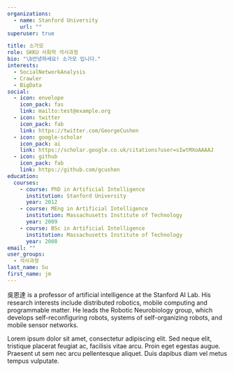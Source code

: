 ```yaml
---
organizations:
  - name: Stanford University
    url: ""
superuser: true

title: 소가모
role: SKKU 사회학 석사과정
bio: "\b안녕하세요! 소가모 입니다."
interests:
  - SocialNetworkAnalysis
  - Crawler
  - BigData
social:
  - icon: envelope
    icon_pack: fas
    link: mailto:test@example.org
  - icon: twitter
    icon_pack: fab
    link: https://twitter.com/GeorgeCushen
  - icon: google-scholar
    icon_pack: ai
    link: https://scholar.google.co.uk/citations?user=sIwtMXoAAAAJ
  - icon: github
    icon_pack: fab
    link: https://github.com/gcushen
education:
  courses:
    - course: PhD in Artificial Intelligence
      institution: Stanford University
      year: 2012
    - course: MEng in Artificial Intelligence
      institution: Massachusetts Institute of Technology
      year: 2009
    - course: BSc in Artificial Intelligence
      institution: Massachusetts Institute of Technology
      year: 2008
email: ""
user_groups:
  - 석사과정
last_name: Su
first_name: jm
---
```


吳恩達 is a professor of artificial intelligence at the Stanford AI Lab. His research interests include distributed robotics, mobile computing and programmable matter. He leads the Robotic Neurobiology group, which develops self-reconfiguring robots, systems of self-organizing robots, and mobile sensor networks.

Lorem ipsum dolor sit amet, consectetur adipiscing elit. Sed neque elit, tristique placerat feugiat ac, facilisis vitae arcu. Proin eget egestas augue. Praesent ut sem nec arcu pellentesque aliquet. Duis dapibus diam vel metus tempus vulputate.
